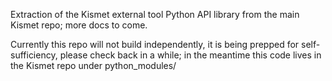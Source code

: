 Extraction of the Kismet external tool Python API library from the main Kismet repo; more docs to come.

Currently this repo will not build independently, it is being prepped for self-sufficiency, please check back in a while; in the meantime this code lives in the Kismet repo under python_modules/
